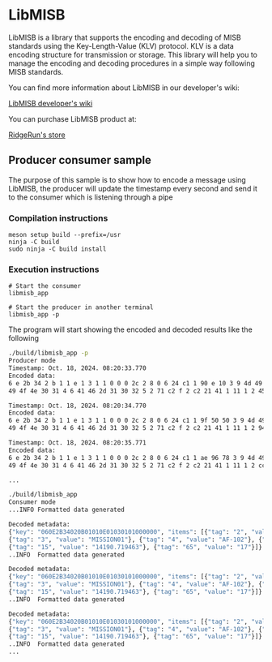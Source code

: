# LibMISB

LibMISB is a library that supports the encoding and decoding of MISB standards using the Key-Length-Value (KLV) protocol. KLV is a data encoding structure for transmission or storage. This library will help you to manage the encoding and decoding procedures in a simple way following MISB standards. 

You can find more information about LibMISB in our developer's wiki:

[LibMISB developer's wiki](https://developer.ridgerun.com/wiki/index.php/LibMISB)

You can purchase LibMISB product at:

[RidgeRun's store](https://shop.ridgerun.com/products/libmisb)

## Producer consumer sample
The purpose of this sample is to show how to encode a message using LibMISB, the producer will update the timestamp every second and
send it to the consumer which is listening through a pipe

### Compilation instructions

```
meson setup build --prefix=/usr
ninja -C build
sudo ninja -C build install
```

### Execution instructions

```
# Start the consumer
libmisb_app
```

```
# Start the producer in another terminal
libmisb_app -p
```

The program will start showing the encoded and decoded results like the following

```bash
./build/libmisb_app -p
Producer mode
Timestamp: Oct. 18, 2024. 08:20:33.770
Encoded data: 
6 e 2b 34 2 b 1 1 e 1 3 1 1 0 0 0 2c 2 8 0 6 24 c1 1 90 e 10 3 9 4d 49 53 53
49 4f 4e 30 31 4 6 41 46 2d 31 30 32 5 2 71 c2 f 2 c2 21 41 1 11 1 2 45 88 

Timestamp: Oct. 18, 2024. 08:20:34.770
Encoded data: 
6 e 2b 34 2 b 1 1 e 1 3 1 1 0 0 0 2c 2 8 0 6 24 c1 1 9f 50 50 3 9 4d 49 53 53
49 4f 4e 30 31 4 6 41 46 2d 31 30 32 5 2 71 c2 f 2 c2 21 41 1 11 1 2 94 ca 

Timestamp: Oct. 18, 2024. 08:20:35.771
Encoded data: 
6 e 2b 34 2 b 1 1 e 1 3 1 1 0 0 0 2c 2 8 0 6 24 c1 1 ae 96 78 3 9 4d 49 53 53
49 4f 4e 30 31 4 6 41 46 2d 31 30 32 5 2 71 c2 f 2 c2 21 41 1 11 1 2 cc 10 

...

```

```bash
./build/libmisb_app 
Consumer mode
...INFO	Formatted data generated 

Decoded metadata:
{"key": "060E2B34020B01010E01030101000000", "items": [{"tag": "2", "value": "Oct. 18, 2024. 08:20:33.770"},
{"tag": "3", "value": "MISSION01"}, {"tag": "4", "value": "AF-102"}, {"tag": "5", "value": "159.974365"},
{"tag": "15", "value": "14190.719463"}, {"tag": "65", "value": "17"}]}
..INFO	Formatted data generated 

Decoded metadata:
{"key": "060E2B34020B01010E01030101000000", "items": [{"tag": "2", "value": "Oct. 18, 2024. 08:20:34.770"},
{"tag": "3", "value": "MISSION01"}, {"tag": "4", "value": "AF-102"}, {"tag": "5", "value": "159.974365"},
{"tag": "15", "value": "14190.719463"}, {"tag": "65", "value": "17"}]}
..INFO	Formatted data generated 

Decoded metadata:
{"key": "060E2B34020B01010E01030101000000", "items": [{"tag": "2", "value": "Oct. 18, 2024. 08:20:35.771"},
{"tag": "3", "value": "MISSION01"}, {"tag": "4", "value": "AF-102"}, {"tag": "5", "value": "159.974365"},
{"tag": "15", "value": "14190.719463"}, {"tag": "65", "value": "17"}]}
..INFO	Formatted data generated 
...
```
